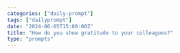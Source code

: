 ```yaml
---
categories: ["daily-prompt"]
tags: ["dailyprompt"]
date: "2024-06-05T15:00:00Z"
title: "How do you show gratitude to your colleagues?"
type: "prompts"
---
```

